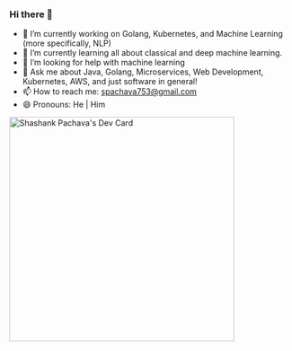 ### Hi there 👋

- 🔭 I’m currently working on Golang, Kubernetes, and Machine Learning (more specifically, NLP)
- 🌱 I’m currently learning all about classical and deep machine learning.
- 🤔 I’m looking for help with machine learning
- 💬 Ask me about Java, Golang, Microservices, Web Development, Kubernetes, AWS, and just software in general!
- 📫 How to reach me: spachava753@gmail.com
- 😄 Pronouns: He | Him

<a href="https://app.daily.dev/spachava"><img src="https://api.daily.dev/devcards/b8b6ab1d0ee1451e921970121d32a600.png?r=fga" width="400" alt="Shashank Pachava's Dev Card"/></a>
